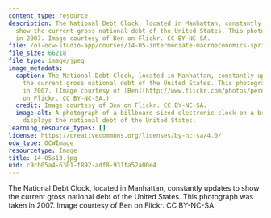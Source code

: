 ```yaml
---
content_type: resource
description: The National Debt Clock, located in Manhattan, constantly updates to
  show the current gross national debt of the United States. This photograph was taken
  in 2007. Image courtesy of Ben on Flickr. CC BY-NC-SA.
file: /ol-ocw-studio-app/courses/14-05-intermediate-macroeconomics-spring-2013/c9cb05a46301f892adf8931fa52a00e4_14-05s13.jpg
file_size: 66218
file_type: image/jpeg
image_metadata:
  caption: The National Debt Clock, located in Manhattan, constantly updates to show
    the current gross national debt of the United States. This photograph was taken
    in 2007. (Image courtesy of [Ben](http://www.flickr.com/photos/peregrinari/1662689766/)
    on Flickr. CC BY-NC-SA.)
  credit: Image courtesy of Ben on Flickr. CC BY-NC-SA.
  image-alt: A photograph of a billboard sized electronic clock on a brick wall that
    displays the national debt of the United States.
learning_resource_types: []
license: https://creativecommons.org/licenses/by-nc-sa/4.0/
ocw_type: OCWImage
resourcetype: Image
title: 14-05s13.jpg
uid: c9cb05a4-6301-f892-adf8-931fa52a00e4
---
```

The National Debt Clock, located in Manhattan, constantly updates to show the current gross national debt of the United States. This photograph was taken in 2007. Image courtesy of Ben on Flickr. CC BY-NC-SA.